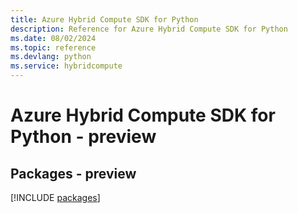 ```yaml
---
title: Azure Hybrid Compute SDK for Python
description: Reference for Azure Hybrid Compute SDK for Python
ms.date: 08/02/2024
ms.topic: reference
ms.devlang: python
ms.service: hybridcompute
---
```

# Azure Hybrid Compute SDK for Python - preview
## Packages - preview
[!INCLUDE [packages](hybrid-compute-index.md)]